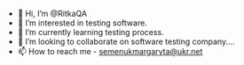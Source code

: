 - 👋 Hi, I’m @RitkaQA
- 👀 I’m interested in testing software.
- 🌱 I’m currently learning testing process.
- 💞️ I’m looking to collaborate on software testing company....
- 📫 How to reach me - semenukmargaryta@ukr.net

<!---
RitkaQA/RitkaQA is a ✨ special ✨ repository because its `README.md` (this file) appears on your GitHub profile.
You can click the Preview link to take a look at your changes.
--->
